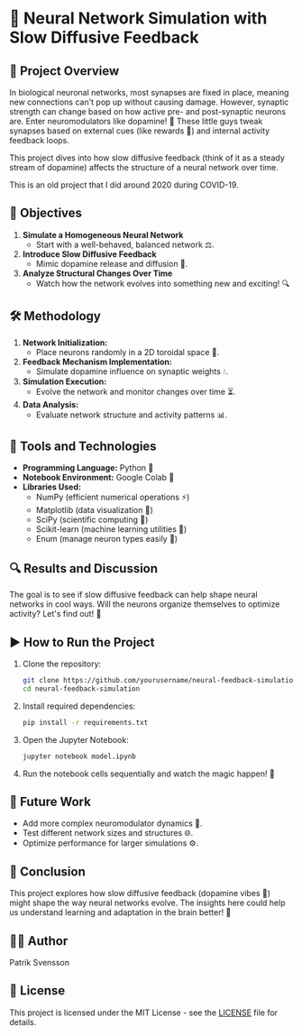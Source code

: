# 🧠 Neural Network Simulation with Slow Diffusive Feedback

## 🚀 Project Overview

In biological neuronal networks, most synapses are fixed in place, meaning new connections can't pop up without causing damage. However, synaptic strength can change based on how active pre- and post-synaptic neurons are. Enter neuromodulators like dopamine! 🧪 These little guys tweak synapses based on external cues (like rewards 🎯) and internal activity feedback loops. 

This project dives into how slow diffusive feedback (think of it as a steady stream of dopamine) affects the structure of a neural network over time.

This is an old project that I did around 2020 during COVID-19.

## 🎯 Objectives

1. **Simulate a Homogeneous Neural Network**  
   - Start with a well-behaved, balanced network ⚖️.
2. **Introduce Slow Diffusive Feedback**  
   - Mimic dopamine release and diffusion 🧬.
3. **Analyze Structural Changes Over Time**  
   - Watch how the network evolves into something new and exciting! 🔍

## 🛠️ Methodology

1. **Network Initialization:**  
   - Place neurons randomly in a 2D toroidal space 📍.
2. **Feedback Mechanism Implementation:**  
   - Simulate dopamine influence on synaptic weights 💧.
3. **Simulation Execution:**  
   - Evolve the network and monitor changes over time ⏳.
4. **Data Analysis:**  
   - Evaluate network structure and activity patterns 📊.

## 🧰 Tools and Technologies

- **Programming Language:** Python 🐍
- **Notebook Environment:** Google Colab 📓
- **Libraries Used:**
  - NumPy (efficient numerical operations ⚡)
  - Matplotlib (data visualization 🎨)
  - SciPy (scientific computing 🧪)
  - Scikit-learn (machine learning utilities 🤖)
  - Enum (manage neuron types easily 🔢)

## 🔍 Results and Discussion

The goal is to see if slow diffusive feedback can help shape neural networks in cool ways. Will the neurons organize themselves to optimize activity? Let's find out! 🧐

## ▶️ How to Run the Project

1. Clone the repository:
   ```bash
   git clone https://github.com/yourusername/neural-feedback-simulation.git
   cd neural-feedback-simulation
   ```
2. Install required dependencies:
   ```bash
   pip install -r requirements.txt
   ```
3. Open the Jupyter Notebook:
   ```bash
   jupyter notebook model.ipynb
   ```
4. Run the notebook cells sequentially and watch the magic happen! 🎉

## 🚧 Future Work

- Add more complex neuromodulator dynamics 🔄.
- Test different network sizes and structures 🌐.
- Optimize performance for larger simulations ⚙️.

## 🎉 Conclusion

This project explores how slow diffusive feedback (dopamine vibes 🎵) might shape the way neural networks evolve. The insights here could help us understand learning and adaptation in the brain better! 🧩

## 👩‍💻 Author

Patrik Svensson

## 📜 License

This project is licensed under the MIT License - see the [LICENSE](LICENSE) file for details.

